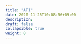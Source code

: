 ```yaml
---
title: "API"
date: 2020-11-25T10:08:56+09:00
description:
draft: false
collapsible: true
weight: 8
---
```

